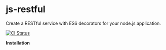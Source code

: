 # js-restful
Create a RESTful service with ES6 decorators for your node.js application.

[![CI Status](http://img.shields.io/travis/mseemann/js-restful.svg?style=flat)](https://travis-ci.org/mseemann/jsrestful)

**Installation**